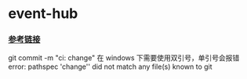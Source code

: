 # event-hub

### [参考链接](https://mp.weixin.qq.com/s/3_gZ9vNZixK_qZdWu9Dyhw)

git commit -m "ci: change" 在 windows 下需要使用双引号，单引号会报错 error: pathspec 'change'' did not match any file(s) known to git

